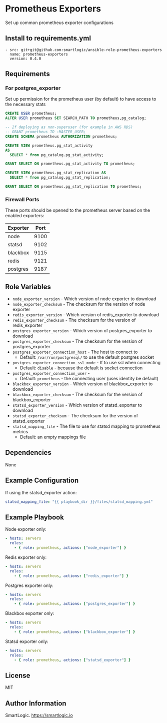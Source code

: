 # Prometheus Exporters

Set up common prometheus exporter configurations

## Install to requirements.yml

```
- src: git+git@github.com:smartlogic/ansible-role-prometheus-exporters
  name: prometheus-exporters
  version: 0.4.0
```

## Requirements

### For postgres_exporter

Set up permission for the prometheus user (by default) to have access to the necessary stats

```sql
CREATE USER prometheus;
ALTER USER prometheus SET SEARCH_PATH TO prometheus,pg_catalog;

-- If deploying as non-superuser (for example in AWS RDS)
-- GRANT prometheus TO :MASTER_USER;
CREATE SCHEMA prometheus AUTHORIZATION prometheus;

CREATE VIEW prometheus.pg_stat_activity
AS
  SELECT * from pg_catalog.pg_stat_activity;

GRANT SELECT ON prometheus.pg_stat_activity TO prometheus;

CREATE VIEW prometheus.pg_stat_replication AS
  SELECT * from pg_catalog.pg_stat_replication;

GRANT SELECT ON prometheus.pg_stat_replication TO prometheus;
```

### Firewall Ports

These ports should be opened to the prometheus server based on the enabled exporters:

| Exporter   | Port  |
| ---------- | ----- |
| node       | 9100  |
| statsd     | 9102  |
| blackbox   | 9115  |
| redis      | 9121  |
| postgres   | 9187  |

## Role Variables

- `node_exporter_version` - Which version of node exporter to download
- `node_exporter_checksum` - The checksum for the version of node exporter
- `redis_exporter_version` - Which version of redis_exporter to download
- `redis_exporter_checksum` - The checksum for the version of redis_exporter
- `postgres_exporter_version` - Which version of postgres_exporter to download
- `postgres_exporter_checksum` - The checksum for the version of postgres_exporter
- `postgres_exporter_connection_host` - The host to connect to
  - Default: `/var/run/postgresql/` to use the default postgres socket
- `postgres_exporter_connection_ssl_mode` - If to use ssl when connecting
  - Default: `disable` - because the default is socket connection
- `postgres_exporter_connection_user` -
  - Default: `prometheus` - the connecting user (uses identity be default)
- `blackbox_exporter_version` - Which version of blackbox_exporter to download
- `blackbox_exporter_checksum` - The checksum for the version of blackbox_exporter
- `statsd_exporter_version` - Which version of statsd_exporter to download
- `statsd_exporter_checksum` - The checksum for the version of statsd_exporter
- `statsd_mapping_file` - The file to use for statsd mapping to prometheus metrics
  - Default: an empty mappings file

## Dependencies

None

## Example Configuration

If using the statsd_exporter action:

```yaml
statsd_mapping_file: "{{ playbook_dir }}/files/statsd_mapping.yml"
```

## Example Playbook

Node exporter only:

```yaml
- hosts: servers
  roles:
    - { role: prometheus, actions: ["node_exporter"] }
```

Redis exporter only:

```yaml
- hosts: servers
  roles:
    - { role: prometheus, actions: ["redis_exporter"] }
```

Postgres exporter only:

```yaml
- hosts: servers
  roles:
    - { role: prometheus, actions: ["postgres_exporter"] }
```

Blackbox exporter only:

```yaml
- hosts: servers
  roles:
    - { role: prometheus, actions: ["blackbox_exporter"] }
```

Statsd exporter only:

```yaml
- hosts: servers
  roles:
    - { role: prometheus, actions: ["statsd_exporter"] }
```

## License

MIT

## Author Information

SmartLogic. https://smartlogic.io

